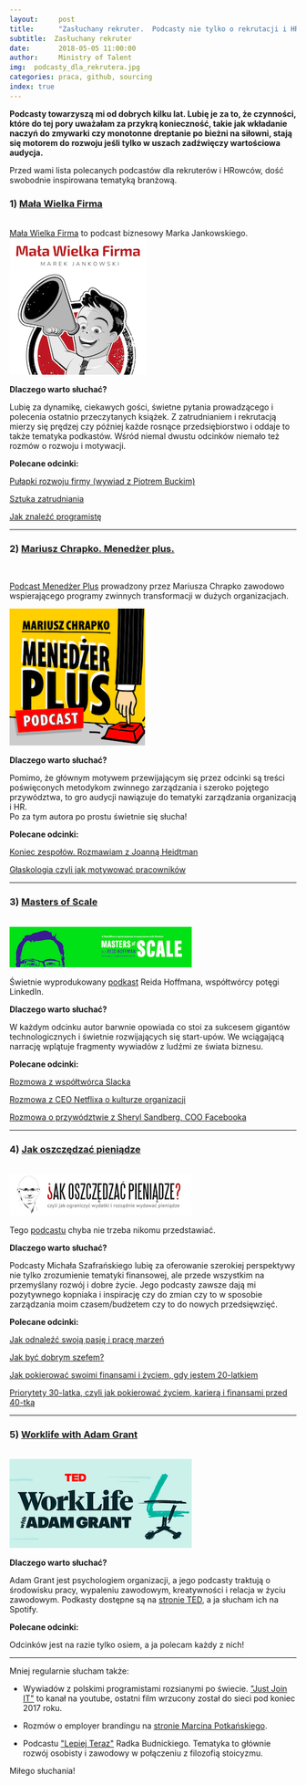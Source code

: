 ```yaml
---
layout:     post
title:      "Zasłuchany rekruter.  Podcasty nie tylko o rekrutacji i HR"
subtitle:  Zasłuchany rekruter
date:       2018-05-05 11:00:00 
author:     Ministry of Talent 
img:  podcasty_dla_rekrutera.jpg
categories: praca, github, sourcing
index: true
---
```


<b>Podcasty towarzyszą mi od dobrych kilku lat. Lubię je za to, że czynności, które do tej pory uważałam za przykrą konieczność, takie jak wkładanie naczyń do zmywarki czy monotonne dreptanie po bieżni na siłowni, stają się motorem do rozwoju jeśli tylko w uszach zadźwięczy wartościowa audycja. 
</b>
 
Przed wami lista polecanych podcastów dla rekruterów i HRowców, dość swobodnie inspirowana tematyką branżową.

<h3 class="section-heading">1) <u>Mała Wielka Firma</u></h3>

<br>
<a href="https://malawielkafirma.pl/" target="_blank">Mała Wielka Firma</a>  to podcast biznesowy Marka Jankowskiego. 
<img src="/images/mwf.png" class="img-responsive" alt="Picture">

<b>Dlaczego warto słuchać?</b> 

Lubię za dynamikę, ciekawych gości, świetne pytania prowadzącego i polecenia ostatnio przeczytanych książek. Z zatrudnianiem i rekrutacją mierzy się prędzej czy później każde rosnące przedsiębiorstwo i oddaje to także tematyka podkastów.  Wśród niemal dwustu odcinków niemało też rozmów o rozwoju i motywacji.

<b>Polecane odcinki:</b>

<a href="https://malawielkafirma.pl/pulapki-rozwoju-firmy/" target="_blank"> Pułapki rozwoju firmy (wywiad z Piotrem Buckim)</a>

<a href="https://malawielkafirma.pl/sztuka-zatrudniania/" target="_blank">Sztuka zatrudniania </a>

<a href="https://malawielkafirma.pl/jak-znalezc-programiste/" target="_blank"> Jak znaleźć programistę</a>

--------------------------------------------------------------------------------------------------------------------------------------------------

<h3 class="section-heading">2) <u>Mariusz Chrapko. Menedżer plus.</u></h3>
<br>

<a href="http://mariuszchrapko.com/cykl/podcast/" target="_blank">Podcast Menedżer Plus</a> prowadzony przez Mariusza Chrapko zawodowo wspierającego programy zwinnych transformacji w dużych organizacjach.

<img src="/images/menedzer_plus.png" class="img-responsive" alt="Picture">

<b>Dlaczego warto słuchać?</b> 

Pomimo, że głównym motywem przewijającym się przez odcinki są treści poświęconych metodykom zwinnego zarządzania i szeroko pojętego przywództwa, to gro audycji nawiązuje do tematyki zarządzania organizacją i HR.  
Po za tym autora po prostu świetnie się słucha!

<b>Polecane odcinki:</b>
 
<a href="http://mariuszchrapko.com/koniec-zespolow-rozmawiam-joanna-heidtman/" target="_blank"> Koniec zespołów. Rozmawiam z Joanną Heidtman </a>

<a href="http://mariuszchrapko.com/glaskologia-czyli-motywowac-pracownikow/" target="_blank"> Głaskologia czyli jak motywować pracowników </a>
 
--------------------------------------------------------------------------------------------------------------------------------------------------
<h3 class="section-heading">3) <u>Masters of Scale</u></h3>
<br>

<img src="/images/masters_of_scale.png" class="img-responsive" alt="Picture">

Świetnie wyprodukowany <a href="https://mastersofscale.com/" target="_blank">podkast</a> Reida Hoffmana, współtwórcy potęgi LinkedIn. 

<b>Dlaczego warto słuchać?</b> 

W każdym odcinku autor barwnie opowiada co stoi za sukcesem gigantów technologicznych i świetnie rozwijających się start-upów. We wciągającą narrację wplątuje fragmenty wywiadów z ludźmi ze świata biznesu.

<b>Polecane odcinki:</b>

<a href="http://https://mastersofscale.com/stewart-butterfield-the-big-pivot/" target="_blank"> Rozmowa z współtwórca Slacka </a>

<a href="http://https://mastersofscale.com/reed-hastings-culture-shock/" target="_blank"> Rozmowa z CEO Netflixa o kulturze organizacji </a>

<a href="http://https://mastersofscale.com/sheryl-sandberg-lead-lead-again/" target="_blank"> Rozmowa o przywództwie z Sheryl Sandberg, COO Facebooka </a>

--------------------------------------------------------------------------------------------------------------------------------------------------

<h3 class="section-heading">4) <u>Jak oszczędzać pieniądze</u></h3>
<br>

<img src="/images/jak_oszcz.png" class="img-responsive" alt="Picture">

Tego <a href="https://jakoszczedzacpieniadze.pl/podcast" target="_blank">podcastu</a> chyba nie trzeba nikomu przedstawiać. 

<b>Dlaczego warto słuchać?</b> 

Podcasty Michała Szafrańskiego lubię za oferowanie szerokiej perspektywy nie tylko zrozumienie tematyki finansowej, ale przede wszystkim na przemyślany rozwój i dobre życie. Jego podcasty zawsze dają mi pozytywnego kopniaka i inspirację czy do zmian czy to w sposobie zarządzania moim czasem/budżetem czy to do nowych przedsięwzięć. 

<b>Polecane odcinki:</b>


<a href="https://jakoszczedzacpieniadze.pl/jak-odnalezc-swoja-pasje-i-prace-marzen" target="_blank"> Jak odnaleźć swoją pasję i pracę marzeń </a>

<a href="https://jakoszczedzacpieniadze.pl/20-porad-jak-byc-dobrym-szefem 20 porad" target="_blank"> Jak być dobrym szefem? </a>

<a href="https://jakoszczedzacpieniadze.pl/jak-pokierowac-finansami-i-zyciem-w-wieku-20-lat" target="_blank"> Jak pokierować swoimi finansami i życiem, gdy jestem 20-latkiem </a>

<a href="https://jakoszczedzacpieniadze.pl/priorytety-30-latka-zycie-kariera-finanse" target="_blank"> Priorytety 30-latka, czyli jak pokierować życiem, karierą i finansami przed 40-tką </a>

--------------------------------------------------------------------------------------------------------------------------------------------------

<h3 class="section-heading">5) <u>Worklife with Adam Grant</u></h3>
<br>

<img src="/images/adam_grant.png" class="img-responsive" alt="Picture">

<b>Dlaczego warto słuchać?</b> 

Adam Grant jest psychologiem organizacji, a jego podcasty traktują o środowisku pracy, wypaleniu zawodowym, kreatywności i relacja w życiu zawodowym. Podkasty dostępne są na <a href="https://www.ted.com/series/worklife-with-adam-grant" target="_blank"> stronie TED</a>, a ja słucham ich na Spotify.

<b>Polecane odcinki:</b>

Odcinków jest na razie tylko osiem, a ja polecam każdy z nich!

--------------------------------------------------------------------------------------------------------------------------------------------------


Mniej regularnie słucham także: 

- Wywiadów z polskimi programistami rozsianymi po świecie. <a href="https://www.youtube.com/channel/UCYG1Pkg1jbnYxfJvM-1K5yg" target="_blank"> "Just Join IT"</a> to kanał na youtube, ostatni film wrzucony został do sieci pod koniec 2017 roku. 

- Rozmów o employer brandingu na <a href="http://potkanski.pl/" target="_blank"> stronie Marcina Potkańskiego</a>.  

- Podcastu <a href="https://player.fm/series/podcast-lepiej-teraz-1837728" target="_blank"> "Lepiej Teraz"</a> Radka Budnickiego. Tematyka to głównie rozwój osobisty i zawodowy w połączeniu z filozofią stoicyzmu. 


Miłego słuchania! 